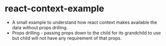 # react-context-example

* A small example to understand how react context makes available the data without props drilling.
* Props drilling - passing props down to the child for its grandchild to use but child will not have any requirement of that props.
